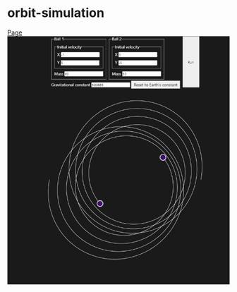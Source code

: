 # orbit-simulation

[Page](https://sirvorak.github.io/orbit-simulation/)
<br>
![demo](/screenshots/demo.png)